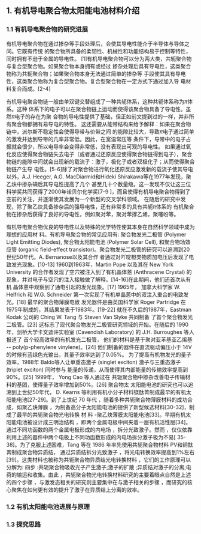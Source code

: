 ## 1. 有机导电聚合物太阳能电池材料介绍

### 1.1 有机导电聚合物的研究进展

有机导电聚合物在通过掺杂等手段处理后，会使其导电性能介于半导体与导体之间。它既有传统
的聚合物所具备的柔韧性、机械性和功能结构易于控制等特性，同时拥有不逊于金属的导电性。
[1]有机导电聚合物可以分为两大类，共轭聚合物与复合型聚合物。如果聚合物本身拥有或经过
掺杂处理后具有导电性，这类聚合物称为共轭聚合物；如果聚合物本身无法通过简单的掺杂等
手段使其具有导电性，这类聚合物称为复合型聚合物。复合型聚合物在一定方式下通过加入导
电材料复合而成。[2-4]

有机导电聚合物链一般由单双键交替组成了一种共轭体系，这种共轭体系称为$\pi$体系。这种
体系下的电子可以在聚合物链上运动而使得该聚合物具备了导电性。虽然$\pi$电子的存在为聚
合物的导电性提供了基础，但正如前文提到过的一样，并非所有聚合物都拥有易导电的特性。
这还需要从能带结构来给予解释：如果在聚合物链中，派尔斯不稳定性会使得导带与价带之间
的能隙比较大，导致$\pi$电子通过简单的激发并达到导带的几率非常低。因此，在室温常压等
条件下，导带中的电子占据就会很少，所以电导率会变得非常低，没有表现出可观的导电性。
如果通过氧化反应使得聚合物链失去电子（或者通过还原反应使得聚合物链得到电子），聚合
物链的能隙中间就会出现新的载流子：激子，极化子或者双极化子；从而使得聚合物链产生导
电性。[5-6]除了对聚合物进行氧化还原反应激发新的载流子使其导电以外，A.J. Heeger,
A.G. MacDiarmid和Hideki Shirakawa等在1977年发现，聚乙炔中掺杂碘后其导电性提高了几个
甚至几十个数量级。这一发现不仅让这三位科学奖共同获得了2000年诺贝尔化学奖[7-9
]，而且使得有机导电聚合物得到了空前的关注，并逐渐使其发展为一个新型的交叉学科领域。
在随后的研究中发现，除了聚乙炔具备掺杂后的强导电性，还有非常多的具有共轭$\pi$体系的
有机聚合物在掺杂后获得了良好的导电性，例如聚对苯，聚对苯撑乙烯，聚噻吩等。

有机导电聚合物优良的导电性以及特殊的光学特性使其本身在自然科学领域中成为理想的应用材
料。有机导电聚合物的常见应用有: 聚合物发光二极管 (Polymer Light Emitting Diodes),
聚合物太阳能电池 (Polymer Solar Cell), 和聚合物场效应管 (organic field-effect
transistor)。聚合物发光二极管的研究可以追溯到20世纪50年代。A.  Bernanose以及其合作
者通过对吖啶橙类物质加电压后发现了电致发光现象。[10-13] 1960到1963年，Martin Pope
以及其在 New York University 的合作者发现了空穴被注入到了有机晶体蒽 (Anthracene
Crystal) 的现象，并对电子与空穴的注入接触做了解释。[14-16]在此期间，他们还首次从有机
晶体蒽中观察到了通电引起的发光现象。[17] 1965年， 加拿大科学家 W. Helfrich 和 W.G.
Schneider 第一次实现了有机单晶蒽中的双注入重合的电致发光。[18] 最早的聚合物薄膜电致
发光器件是由英国科学家 Roger Partridge 在1975年制成的，其结果发表于1983年。[19-22]
就在不久后的1987年，Eastman Kodak 公司的 Ching W. Tang 与 Steven Van Slyke 共同制备
了首个聚合物发光二极管。[23] 这标志了现代聚合物发光二极管研究领域的开始。在随后的
1990年，剑桥大学卡文迪许实验室 (Cavendish Laboratory) 的 J.H. Burroughes 等人报道了
首个较高效率的有机发光二极管， 他们的材料是基于聚对亚苯基亚乙烯基 --
poly(p-phenylene vinylene)。[24] 他们制备的器件在直流驱动偏压小于 14V
的时候有蓝绿色光输出，其量子效率达到了0.05%。 为了提高有机物发光的量子效率，1988年
Baldo等人让单重态激子 (singlet exciton) 激子与三重态激子 (triplet exciton) 同时参与
能量的传递，从而使得其内部能量的传输效率提高到90%。[25] 1999年， Yong Cao 等人通过在
共轭聚合物中掺杂改善电子传输材料的基团，使得量子效率增加到50%。[26] 聚合物太
太阳能电池的研究也可以追溯到上世纪50年代， D. Kearns
等利用有机小分子材料镁酞菁制成最早的有机太阳能电池[27-29]。到了上世纪 70 年代
，随着多种共轭聚合物薄膜材料的成功合成，如聚乙炔薄膜
，为制备高分子太阳能电池的提供了新型候选材料[30-32]，制成了最早的共轭聚合物光电转换
材 料 -聚乙炔薄膜太阳能电池[33]。早期有机太阳能电池被设计成三明治结构
，即两个金属电极中间夹着一层有机活性层[34]。通过不同功函数的两个金属电极形成的内电场
，拆分光致激子。然而
，仅仅依靠利用上述的器件中两个电极上不同功函数形成的内电场拆分激子极为不易[
35-38]。为了克服上述困难，Tang 等在 1986 年率先使用共轭聚合物材料
PV和铜酞菁制成聚合物异质结， 通过异质结拆分光致激子
，将光电转换效率提高到1%左右[39]。这类材料也被称为共轭聚合物异质结光电转换材料
，它们的工作原理可以分解为: 四步 :共轭聚合物吸收光子产生激子;激子的扩散
;异质结对激子的分离;电荷的输运和收集。由此
，共轭聚合物光电转换材料研究的主要着眼点自然是上述的四个步骤
，与激发态相关的研究则主要集中在与激子相关的步骤
，而研究的核心聚焦在如何更有效的提升了激子在异质结上分离的效率。
<!--
This paragraph talks about simple application of conducting polymer
-->

### 1.2 有机太阳能电池进展与原理

<!--
1) 有机太阳能电池的进展：小分子，聚合物，形态，问题;
2) 有机太阳能电池的原理;
3) 体异质结太阳能电池;
-->

### 1.3 探究思路




